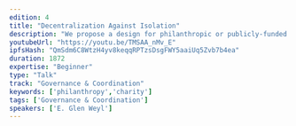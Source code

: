 ```yaml
---
edition: 4
title: "Decentralization Against Isolation"
description: "We propose a design for philanthropic or publicly-funded seeding to allow (near) optimal provision of a decentralized, self-organizing ecosystem of public goods.  The concept extends ideas from Quadratic Voting to a funding mechanism for endogenous community formation. Individuals make public goods contributions to projects of value to them. The amount received by the project is (proportional to) twice the square of the sum of the square roots of contributions received. Under the “standard model” this yields first best public goods provision and some modest modifications can make it fairly robust against collusive or altruistic deviations from that model.  We discuss applications to campaign finance, development ecosystems, news media finance and, more broadly, implications for the liberal-communitarian debate."
youtubeUrl: "https://youtu.be/TMSAA_nMv_E"
ipfsHash: "QmSdm6C8WtzH4yv8keqqRPTzsDsgFWY5aaiUq5Zvb7b4ea"
duration: 1872
expertise: "Beginner"
type: "Talk"
track: "Governance & Coordination"
keywords: ['philanthropy','charity']
tags: ['Governance & Coordination']
speakers: ['E. Glen Weyl']
---
```

